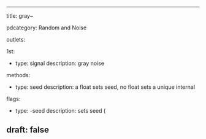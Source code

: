 --- 


title: gray~

pdcategory: Random and Noise



outlets:

  1st:
  - type: signal
    description: gray noise



methods:
  - type: seed <float>
    description: a float sets seed, no float sets a unique internal

flags:
  - type: -seed <float>
    description: sets seed (

draft: false
---